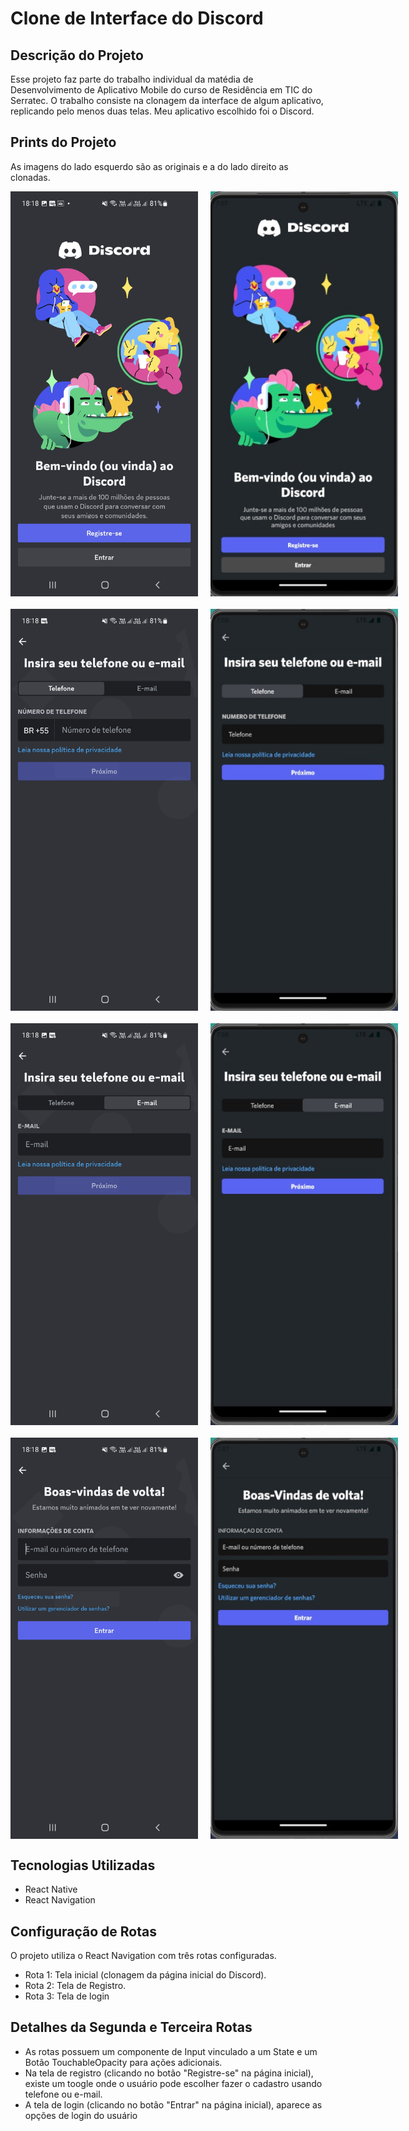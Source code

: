 # Clone de Interface do Discord

## Descrição do Projeto
Esse projeto faz parte do trabalho individual da matédia de Desenvolvimento de Aplicativo Mobile do curso de Residência em TIC do Serratec.
O trabalho consiste na clonagem da interface de algum aplicativo, replicando pelo menos duas telas. Meu aplicativo escolhido foi o Discord.

## Prints do Projeto

As imagens do lado esquerdo são as originais e a do lado direito as clonadas.

<div style="display: flex; justify-content: space-between; margin-bottom: 20px;">
    <img src="https://github.com/VictorSoares-C/mobile-individual/blob/main/Tela%20Principal%20Original.jpg" alt="Tela Principal Original" width="300" style="margin-right: 10px;"/>
    <img src="https://github.com/VictorSoares-C/mobile-individual/blob/main/Clone%20Tela%20Principal.jpg" alt="Clone da Tela Principal Criado" width="300" style="margin-left: 10px;"/>
</div>

<div style="display: flex; justify-content: space-between; margin-bottom: 20px;">
    <img src="https://github.com/VictorSoares-C/mobile-individual/blob/main/Tela%20Registre-se%20Original%20(Op%C3%A7%C3%A3o%20Telefone).jpg" alt="Tela Registre-se (Opção Telefone) Original" width="300" style="margin-right: 10px;"/>
    <img src="https://github.com/VictorSoares-C/mobile-individual/blob/main/Clone%20Tela%20Registre-se%20(Op%C3%A7%C3%A3o%20Telefone).jpg" alt="Clone Registre-se (Opção Telefone) Criado" width="300" style="margin-left: 10px;"/>
</div>

<div style="display: flex; justify-content: space-between; margin-bottom: 20px;">
    <img src="https://github.com/VictorSoares-C/mobile-individual/blob/main/Tela%20Registre-se%20Original%20(Op%C3%A7%C3%A3o%20E-mail).jpg" alt="Tela Registre-se (Opção E-mail) Original" width="300" style="margin-right: 10px;"/>
    <img src="https://github.com/VictorSoares-C/mobile-individual/blob/main/Clone%20Tela%20Registre-se%20(Op%C3%A7%C3%A3o%20E-mail).jpg" alt="Clone Registre-se (Opção E-mail) Criado" width="300" style="margin-left: 10px;"/>
</div>

<div style="display: flex; justify-content: space-between; margin-bottom: 20px;">
    <img src="https://github.com/VictorSoares-C/mobile-individual/blob/main/Tela%20Entrar%20Original.jpg" alt="Tela Entrar Original" width="300" style="margin-right: 10px;"/>
    <img src="https://github.com/VictorSoares-C/mobile-individual/blob/main/Clone%20Tela%20Entrar.jpg" alt="Clone Tela Entrar Criado" width="300" style="margin-left: 10px;"/>
</div>


## Tecnologias Utilizadas
- React Native
- React Navigation

## Configuração de Rotas
O projeto utiliza o React Navigation com três rotas configuradas.

- Rota 1: Tela inicial (clonagem da página inicial do Discord).
- Rota 2: Tela de Registro.
- Rota 3: Tela de login

## Detalhes da Segunda e Terceira Rotas
- As rotas possuem um componente de Input vinculado a um State e um Botão TouchableOpacity para ações adicionais.
- Na tela de registro (clicando no botão "Registre-se" na página inicial), existe um toogle onde o usuário pode escolher fazer o cadastro usando telefone ou e-mail.
- A tela de login (clicando no botão "Entrar" na página inicial), aparece as opções de login do usuário

